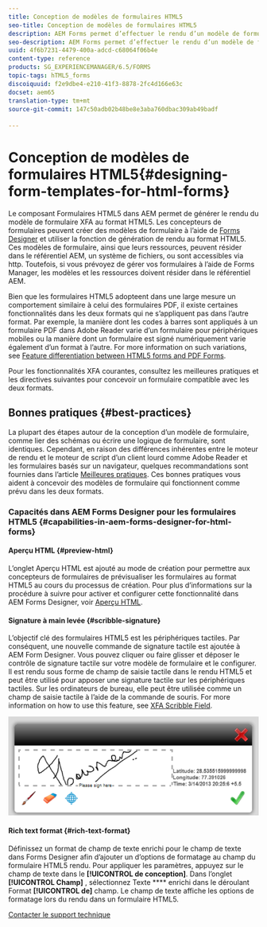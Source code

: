 ```yaml
---
title: Conception de modèles de formulaires HTML5
seo-title: Conception de modèles de formulaires HTML5
description: AEM Forms permet d’effectuer le rendu d’un modèle de formulaire XFA au format HTML5. Les concepteurs de formulaires peuvent concevoir des modèles de formulaire à l’aide de Designer et utiliser la fonction de génération de rendu au format HTML5.
seo-description: AEM Forms permet d’effectuer le rendu d’un modèle de formulaire XFA au format HTML5. Les concepteurs de formulaires peuvent concevoir des modèles de formulaire à l’aide de Designer et utiliser la fonction de génération de rendu au format HTML5.
uuid: 4f6b7231-4479-400a-adcd-c68064f06b4e
content-type: reference
products: SG_EXPERIENCEMANAGER/6.5/FORMS
topic-tags: hTML5_forms
discoiquuid: f2e9dbe4-e210-41f3-8878-2fc4d166e63c
docset: aem65
translation-type: tm+mt
source-git-commit: 147c50adb02b48be8e3aba760dbac309ab49badf

---
```



# Conception de modèles de formulaires HTML5{#designing-form-templates-for-html-forms}

Le composant Formulaires HTML5 dans AEM permet de générer le rendu du modèle de formulaire XFA au format HTML5. Les concepteurs de formulaires peuvent créer des modèles de formulaire à l’aide de [Forms Designer](https://www.adobe.com/go/learn_aemforms_designer_63) et utiliser la fonction de génération de rendu au format HTML5. Ces modèles de formulaire, ainsi que leurs ressources, peuvent résider dans le référentiel AEM, un système de fichiers, ou sont accessibles via http. Toutefois, si vous prévoyez de gérer vos formulaires à l’aide de Forms Manager, les modèles et les ressources doivent résider dans le référentiel AEM.

Bien que les formulaires HTML5 adopteent dans une large mesure un comportement similaire à celui des formulaires PDF, il existe certaines fonctionnalités dans les deux formats qui ne s’appliquent pas dans l’autre format. Par exemple, la manière dont les codes à barres sont appliqués à un formulaire PDF dans Adobe Reader varie d’un formulaire pour périphériques mobiles ou la manière dont un formulaire est signé numériquement varie également d’un format à l’autre. For more information on such variations, see [Feature differentiation between HTML5 forms and PDF Forms](../../forms/using/feature-differentiation-html5-forms-pdf-forms.md).

Pour les fonctionnalités XFA courantes, consultez les meilleures pratiques et les directives suivantes pour concevoir un formulaire compatible avec les deux formats.

## Bonnes pratiques {#best-practices}

La plupart des étapes autour de la conception d’un modèle de formulaire, comme lier des schémas ou écrire une logique de formulaire, sont identiques. Cependant, en raison des différences inhérentes entre le moteur de rendu et le moteur de script d’un client lourd comme Adobe Reader et les formulaires basés sur un navigateur, quelques recommandations sont fournies dans l’article [Meilleures pratiques](/help/forms/using/design-accessible-html5-forms.md). Ces bonnes pratiques vous aident à concevoir des modèles de formulaire qui fonctionnent comme prévu dans les deux formats.

### Capacités dans AEM Forms Designer pour les formulaires HTML5 {#capabilities-in-aem-forms-designer-for-html-forms}

#### Aperçu HTML {#preview-html}

L’onglet Aperçu HTML est ajouté au mode de création pour permettre aux concepteurs de formulaires de prévisualiser les formulaires au format HTML5 au cours du processus de création. Pour plus d’informations sur la procédure à suivre pour activer et configurer cette fonctionnalité dans AEM Forms Designer, voir [Aperçu HTML](../../forms/using/preview-xdp-forms-html.md).

#### Signature à main levée {#scribble-signature}

L’objectif clé des formulaires HTML5 est les périphériques tactiles. Par conséquent, une nouvelle commande de signature tactile est ajoutée à AEM Form Designer. Vous pouvez cliquer ou faire glisser et déposer le contrôle de signature tactile sur votre modèle de formulaire et le configurer. Il est rendu sous forme de champ de saisie tactile dans le rendu HTML5 et peut être utilisé pour apposer une signature tactile sur les périphériques tactiles. Sur les ordinateurs de bureau, elle peut être utilisée comme un champ de saisie tactile à l’aide de la commande de souris. For more information on how to use this feature, see [XFA Scribble Field](../../forms/using/scribble-signature.md).

![4](assets/4.png)

#### Rich text format {#rich-text-format}

Définissez un format de champ de texte enrichi pour le champ de texte dans Forms Designer afin d’ajouter un d’options de formatage au champ du formulaire HTML5 rendu. Pour appliquer les paramètres, appuyez sur le champ de texte dans le **[!UICONTROL de conception]**. Dans l’onglet **[!UICONTROL Champ]** , sélectionnez Texte **** enrichi dans le déroulant Format **[!UICONTROL de]** champ. Le champ de texte affiche les options de formatage lors du rendu dans un formulaire HTML5.

[Contacter le support technique](https://www.adobe.com/account/sign-in.supportportal.html)

